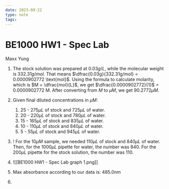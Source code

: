 ```yaml
---
date: 2023-09-22
type: note
tags: 
---
```

# BE1000 HW1 - Spec Lab
Maxx Yung

1. The stock solution was prepared at $0.03g/L$, while the molecular weight is $332.31g/mol$. That means $\dfrac{0.03g}{332.31g/mol} = 0.0000902772 \text{mol}$. Using the formula to calculate molarity, which is $M = \dfrac{mol}{L}$,  we get $\dfrac{0.0000902772}{1}$ = $0.0000902772\text{ M}$. After converting from $M \text{ to } \mu M$, we get $90.2772 \mu M$.

2. Given final diluted concentrations in $\mu M$:
	1. 25 - $275\mu L$ of stock and $725\mu L$ of water.
	2. 20 - $220\mu L$ of stock and $780\mu L$ of water.
	3. 15 - $165\mu L$ of stock and $835\mu L$ of water.
	4. 10 - $110\mu L$ of stock and $840\mu L$ of water.
	5. 5 - $55\mu L$ of stock and $945\mu L$ of water.

3. ! For the $10\mu M$ sample, we needed $110\mu L$ of stock and $840\mu L$ of water. Then, for the $1000\mu L$ pipette for water, the number was 840. For the $200\mu L$ pipette for the stock solution, the number was 110.

4. ![[BE1000 HW1 - Spec Lab graph 1.png]]

5. Max absorbance according to our data is: 485.0nm

6. 